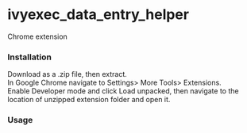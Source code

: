 # ivyexec_data_entry_helper
Chrome extension

<h3>Installation </h3>
<p>Download as a .zip file, then extract. <br/>
In Google Chrome navigate to Settings> More Tools> Extensions. <br/>
Enable Developer mode and click Load unpacked, then navigate to the location of unzipped extension folder and open it.</p> 

<h3>Usage </h3>
